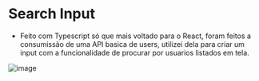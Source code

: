 
# Search Input

- Feito com Typescript só que mais voltado para o React, foram feitos a consumissão de uma API basica de users, utilizei dela para criar um input com a funcionalidade de procurar por usuarios listados em tela.

![image](https://user-images.githubusercontent.com/65204093/211976462-d81d01ea-5b28-4d61-975b-638c85e9abbc.png)
